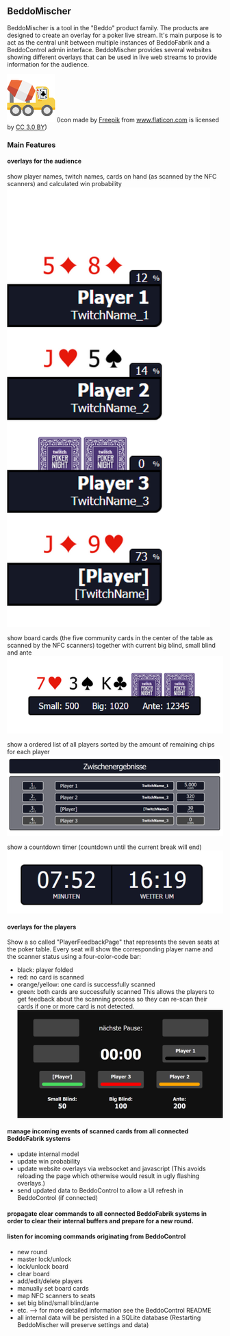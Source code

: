 ## BeddoMischer

BeddoMischer is a tool in the "Beddo" product family. The products are designed to create an overlay for a poker live stream.
It's main purpose is to act as the central unit between multiple instances of BeddoFabrik and a BeddoControl admin interface.
BeddoMischer provides several websites showing different overlays that can be used in live web streams to provide information for the audience.

![](/build/resources/icon_112x112.png) (Icon made by <a href="http://www.freepik.com" title="Freepik">Freepik</a> from <a href="https://www.flaticon.com/" title="Flaticon">www.flaticon.com</a> is licensed by <a href="http://creativecommons.org/licenses/by/3.0/" title="Creative Commons BY 3.0" target="_blank">CC 3.0 BY</a>)

### Main Features
#### overlays for the audience
show player names, twitch names, cards on hand (as scanned by the NFC scanners) and calculated win probability
![](/build/resources/Overlay_Player.png)
  
show board cards (the five community cards in the center of the table as scanned by the NFC scanners) together with current big blind, small blind and ante
![](/build/resources/Overlay_Board.png)
  
show a ordered list of all players sorted by the amount of remaining chips for each player
![](/build/resources/Overlay_Chips.png)
  
show a countdown timer (countdown until the current break will end)
![](/build/resources/Overlay_Countdown.PNG)
  
#### overlays for the players
Show a so called "PlayerFeedbackPage" that represents the seven seats at the poker table. Every seat will show the corresponding player name and the scanner status using a four-color-code bar:
  - black: player folded
  - red: no card is scanned
  - orange/yellow: one card is successfully scanned
  - green: both cards are successfully scanned
This allows the players to get feedback about the scanning process so they can re-scan their cards if one or more card is not detected.
![](/build/resources/Overlay_PlayerFeedback.PNG)
  
#### manage incoming events of scanned cards from all connected BeddoFabrik systems
- update internal model
- update win probability
- update website overlays via websocket and javascript (This avoids reloading the page which otherwise would result in ugly flashing overlays.)
- send updated data to BeddoControl to allow a UI refresh in BeddoControl (if connected)
#### propagate clear commands to all connected BeddoFabrik systems in order to clear their internal buffers and prepare for a new round.
#### listen for incoming commands originating from BeddoControl
  - new round
  - master lock/unlock
  - lock/unlock board
  - clear board
  - add/edit/delete players
  - manually set board cards
  - map NFC scanners to seats
  - set big blind/small blind/ante
  - etc. --> for more detailed information see the BeddoControl README
- all internal data will be persisted in a SQLite database (Restarting BeddoMischer will preserve settings and data)